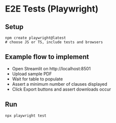 # E2E Tests (Playwright)

## Setup
```
npm create playwright@latest
# choose JS or TS, include tests and browsers
```

## Example flow to implement
- Open Streamlit on http://localhost:8501
- Upload sample PDF
- Wait for table to populate
- Assert a minimum number of clauses displayed
- Click Export buttons and assert downloads occur

## Run
```
npx playwright test
```
